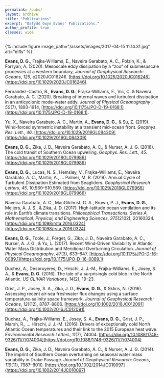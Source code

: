 ```yaml
---
permalink: /pubs/
layout: archive
title: "Publications"
excerpt: "Dafydd Gwyn Evans' Publications."
author_profile: true 
classes: wide  
---
```


{% include figure image_path="/assets/images/2017-04-15 11.14.31.jpg" alt="eifls" %}

**Evans, D. G.**, Frajka-Williams, E., Naveira Garabato, A. C., Polzin, K., &amp; Forryan, A. (2020). Mesoscale eddy dissipation by a “zoo” of submesoscale processes at a western boundary, <i>Journal of Geophysical Research: Oceans</i>, <i>125</i>, e2020JC016246. [https://doi.org/10.1029/2020JC016246](https://doi.org/10.1029/2020JC016246).

Fernandez-Castro, B.,  **Evans, D. G.**, Frajka-Williams, E., Vic, C. &amp; Naveira Garabato, A. C. (2020). Breaking of internal waves and turbulent dissipation in an anticyclonic mode-water eddy. <i>Journal of Physical Oceanography </i>, <i>50</i>(7), 1893-1914, [https://doi.org/10.1175/JPO-D-19-0168.1](https://doi.org/10.1175/JPO-D-19-0168.1).

Yu, X., Naveira Garabato, A. C., Martin, A., **Evans, D. G.**, &amp; Su, Z. (2019). Wind-forced symmetric instability at a transient mid-ocean front. <i>Geophys. Res. Lett.</i>, <i>46</i>. [https://doi.org/10.1029/2019GL084309](https://doi.org/10.1029/2019GL084309)

**Evans, D. G.**, Zika, J. D., Naveira Garabato, A. C., &amp; Nurser, A. J. G. (2018). The cold transit of Southern Ocean upwelling. <i>Geophys. Res. Lett.</i>, <i>45</i>. [https://doi.org/10.1029/2018GL079986](https://doi.org/10.1029/2018GL079986)

**Evans, D. G.**, Lucas, N. S., Hemsley, V., Frajka-Williams, E., Naveira Garabato, A. C., Martin, A., … Palmer, M. R. (2018). Annual Cycle of Turbulent Dissipation Estimated from Seagliders. <i>Geophysical Research Letters</i>, <i>45</i>, 10,560–510,569. [https://doi.org/10.1029/2018GL079966](https://doi.org/10.1029/2018GL079966)

Naveira Garabato, A. C., MacGilchrist, G. A., Brown, P. J., **Evans, D. G.**, Meijers, A. J. S., &amp; Zika, J. D. (2017). High-latitude ocean ventilation and its role in Earth’s climate transitions. <i>Philosophical Transactions. Series A, Mathematical, Physical, and Engineering Sciences</i>, <i>375</i>(2102), 20160324. [https://doi.org/10.1098/rsta.2016.0324](https://doi.org/10.1098/rsta.2016.0324)

**Evans, D. G.**, Toole, J., Forget, G., Zika, J. D., Naveira Garabato, A. C., Nurser, A. J. G., &amp; Yu, L. (2017). Recent Wind-Driven Variability in Atlantic Water Mass Distribution and Meridional Overturning Circulation. <i>Journal of Physical Oceanography</i>, <i>47</i>(3), 633–647. [https://doi.org/10.1175/JPO-D-16-0089.1](https://doi.org/10.1175/JPO-D-16-0089.1)

Duchez, A., Desbruyeres, D., Hirschi, J. J.-M., Frajka-Williams, E., Josey, S. A., &amp; **Evans, D. G.** (2016). The tale of a surprisingly cold blob in the North Atlantic. <i>US CLIVAR Variations</i>, <i>14</i>(2), 19–23.

Grist, J. P., Josey, S. A., Zika, J. D., **Evans, D. G.**, &amp; Skliris, N. (2016). Assessing recent air-sea freshwater flux changes using a surface temperature-salinity space framework. <i>Journal of Geophysical Research: Oceans</i>, <i>121</i>(12), 8787–8806. [https://doi.org/10.1002/2016JC012091](https://doi.org/10.1002/2016JC012091)

Duchez, A., Frajka-Williams, E., Josey, S. A., **Evans, D. G.**, Grist, J. P., Marsh, R., … Hirschi, J. J.-M. (2016). Drivers of exceptionally cold North Atlantic Ocean temperatures and their link to the 2015 European heat wave. <i>Environmental Research Letters</i>, <i>11</i>(7), 74004. [https://doi.org/10.1088/1748-9326/11/7/074004](https://doi.org/10.1088/1748-9326/11/7/074004)

**Evans, D. G.**, Zika, J. D., Naveira Garabato, A. C., &amp; Nurser, A. J. G. (2014). The imprint of Southern Ocean overturning on seasonal water mass variability in Drake Passage. <i>Journal of Geophysical Research: Oceans</i>, <i>119</i>(11), 7987–8010. [https://doi.org/10.1002/2014JC010097](https://doi.org/10.1002/2014JC010097)
